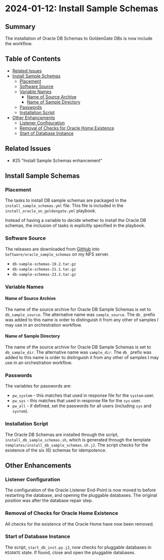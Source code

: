 # 2024-01-12: Install Sample Schemas

## Summary

The installation of Oracle DB Schemas to GoldenGate DBs is now include the workflow.

## Table of Contents

* [Related Issues](#related-issues)
* [Install Sample Schemas](#install-sample-schemas)
  * [Placement](#placement)
  * [Software Source](#software-source)
  * [Variable Names](#variable-names)
    * [Name of Source Archive](#name-of-source-archive)
    * [Name of Sample Directory](#name-of-sample-directory)
  * [Passwords](#passwords)
  * [Installation Script](#installation-script)
* [Other Enhancements](#other-enhancements)
  * [Listener Configuration](#listener-configuration)
  * [Removal of Checks for Oracle Home Existence](#removal-of-checks-for-oracle-home-existence)
  * [Start of Database Instance](#start-of-database-instance)

## Related Issues

* #25 "Install Sample Schemas enhancement"

## Install Sample Schemas

### Placement

The tasks to install DB sample schemas are packaged in the `install_sample_schemas.yml` file. This file is included in the `install_oracle_on_goldengate.yml` playbook.

Instead of having a variable to decide whether to install the Oracle DB schemas, the inclusion of tasks is explicitly specified in the playbook.

### Software Source

The releases are downloaded from [GitHub](https://github.com/oracle-samples/db-sample-schemas/releases) into `Software/oracle_sample_schemas` on my NFS server.

* `db-sample-schemas-19.2.tar.gz`
* `db-sample-schemas-21.1.tar.gz`
* `db-sample-schemas-23.2.tar.gz`

### Variable Names

#### Name of Source Archive

The name of the source archive for Oracle DB Sample Schemas is set to `db_sample_source`. The alternative name was `sample_source`. The `db_` prefix was added to this name is order to distinguish it from any other of samples I may use in an orchestration workflow.

#### Name of Sample Directory

The name of the source archive for Oracle DB Sample Schemas is set to `db_sample_dir`. The alternative name was `sample_dir`. The `db_` prefix was added to this name is order to distinguish it from any other of samples I may use in an orchestration workflow.

### Passwords

The variables for passwords are:

* `pw_system` - this matches that used in response file for the `system` user.
* `pw_sys` - this matches that used in response file for the `sys` user.
* `pw_all` - if defined, set the passwords for all users (including `sys` and `system`).

### Installation Script

The Oracle DB Schemas are installed through the script, `install_db_sample_schemas.sh`, which is generated through the template `templates/install_db_sample_schemas.sh.j2`. The script checks for the existence of the six (6) schemas for idempotence.

## Other Enhancements

### Listener Configuration

The configuration of the Oracle Listener End-Point is now moved to before restarting the database, and opening the pluggable databases. The original position was after the database repair step.

### Removal of Checks for Oracle Home Existence

All checks for the existence of the Oracle Home have now been removed.

### Start of Database Instance

The script, `start_db_inst.py.j2`, now checks for pluggable databases in `MIGRATE` state. If found, close and open the pluggable databases.
